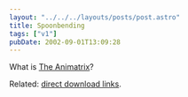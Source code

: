 ```yaml
---
layout: "../../../layouts/posts/post.astro"
title: Spoonbending
tags: ["v1"]
pubDate: 2002-09-01T13:09:28
---
```


What is [The Animatrix][1]?

Related: [direct download links][2].

[1]: http://whatisthematrix.warnerbros.com/rl_cmp/anime_trailer_qt2.html "What Is The Matrix: The Animatrix Preview Trailer (a series of 9 anime stories set in the world of The Matrix)"
[2]: http://slashdot.org/comments.pl?sid=39030&cid=4175634 "Slashdot.org: direct download links for The Animatrix trailer"
